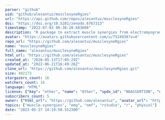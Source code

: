 ```yaml
---
parser: "github"
uid: "github/alesantuz/musclesyneRgies"
url: "https://api.github.com/repos/alesantuz/musclesyneRgies"
doi: "https://doi.org/10.5281/zenodo.6767313"
timestamp: "2022-07-03 00:38:20.683606"
description: "R package to extract muscle synergies from electromyogram"
avatar: "https://avatars.githubusercontent.com/u/7524938?v=4"
repo_url: "https://github.com/alesantuz/musclesyneRgies"
name: "musclesyneRgies"
full_name: "alesantuz/musclesyneRgies"
html_url: "https://github.com/alesantuz/musclesyneRgies"
created_at: "2020-05-13T17:05:29Z"
updated_at: "2022-06-21T16:49:26Z"
clone_url: "https://github.com/alesantuz/musclesyneRgies.git"
size: 402173
stargazers_count: 16
watchers_count: 16
language: "HTML"
license: {"key": "other", "name": "Other", "spdx_id": "NOASSERTION", "url": null, "node_id": "MDc6TGljZW5zZTA="}
subscribers_count: 5
owner: {"html_url": "https://github.com/alesantuz", "avatar_url": "https://avatars.githubusercontent.com/u/7524938?v=4", "login": "alesantuz", "type": "User"}
topics: ["muscle-synergies", "emg", "nmf", "rstudio", "r", "physiol"]
date: "2023-05-27 14:19:50.552300"
---
```

